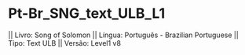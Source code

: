 # Pt-Br_SNG_text_ULB_L1

|| Livro: Song of Solomon
|| Língua: Português - Brazilian Portuguese
|| Tipo: Text ULB
|| Versão: Level1 v8